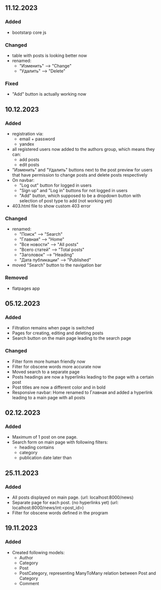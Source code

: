 ## 11.12.2023  
  
### Added  
  
- bootstarp core js  
  
### Changed  
  
- table with posts is looking better now
- renamed:  
  - "Изменить" --> "Change"
  - "Удалить" --> "Delete" 
  
### Fixed  
  
- "Add" button is actually working now  
  
## 10.12.2023  
  
### Added  
  
- registration via:  
  - email + password  
  - yandex  
- all registered users now added to the authors group, which means they can:  
  - add posts  
  - edit posts  
- "Изменить" and "Удалить" buttons next to the post preview for users that have permission to change posts and delete posts respectively  
- On navbar:  
  - "Log out" button for logged in users  
  - "Sign up" and "Log in" buttons for not logged in users  
  - "Add" button, which supposed to be a dropdown button with selection of post type to add (not working yet)  
- 403.html file to show custom 403 error  
  
### Changed  
  
- renamed:  
  - "Поиск" --> "Search"  
  - "Главная" --> "Home"  
  - "Все новости" --> "All posts"  
  - "Всего статей" --> "Total posts"  
  - "Заголовок" --> "Heading"  
  - "Дата публикации" --> "Published"  
- moved "Search" button to the navigation bar 
  
### Removed  
  
- flatpages app
  
## 05.12.2023  

### Added  

- Filtration remains when page is switched  
- Pages for creating, editing and deleting posts  
- Search button on the main page leading to the search page  
  
### Changed  
  
- Filter form more human friendly now  
- Filter for obscene words more accurate now  
- Moved search to a separate page  
- Posts headings are now a hyperlinks leading to the page with a certain post  
- Post titles are now a different color and in bold  
- Responsive navbar: Home renamed to Главная and added a hyperlink leading to a main page with all posts  
  
## 02.12.2023  
  
### Added  
  
- Maximum of 1 post on one page.  
- Search form on main page with following filters:  
  * heading contains  
  * category  
  * publication date later than  
  
## 25.11.2023  
  
### Added  
  
- All posts displayed on main page. (url: localhost:8000/news)  
- Separate page for each post. (no hyperlinks yet) (url: localhost:8000/news/int:<post_id>)  
- Filter for obscene words defined in the program  
  
## 19.11.2023  
  
### Added  
  
- Created following models:  
  * Author  
  * Category  
  * Post  
  * PostCategory, representing ManyToMany relation between Post and Category  
  * Comment  

